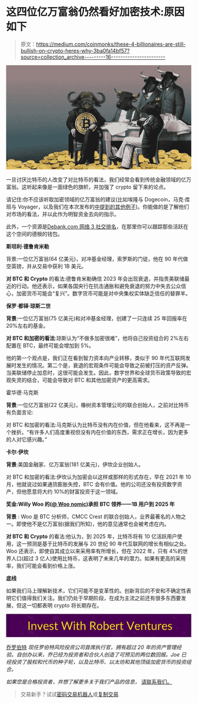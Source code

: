 # 这四位亿万富翁仍然看好加密技术:原因如下

> 原文：<https://medium.com/coinmonks/these-4-billionaires-are-still-bullish-on-crypto-heres-why-3ba0fa14bf57?source=collection_archive---------16----------------------->

![](img/95ed6318d57b4897345fd9ef5bae0acc.png)

一旦讨厌比特币的人改变了对比特币的看法，我们经常会看到传统金融领域的亿万富翁。这听起来像是一面绿色的旗帜，并加强了 crypto 留下来的论点。

请记住:你不应该听取加密领域的亿万富翁的建议(比如埃隆与 Dogecoin，马克·库班与 Voyager，以及我们在本次发布的[中提到的其他例子](https://bgqde.clicks.mlsend.com/te/cl/eyJ2Ijoie1wiYVwiOjQ1NTI1LFwibFwiOjY5MzEzNTYwOTE4ODg1NTU0LFwiclwiOjY5MzEzNTYzMDY1MzIwNjM3fSIsInMiOiJhNDIxMTQ4NDk0Y2Y1NDkwIn0))。你能做的是了解他们对市场的看法，并以此作为明智资金去向的指示。

此外，一个资源是[Debank.com 网络 3 社交排名](https://bgqde.clicks.mlsend.com/te/cl/eyJ2Ijoie1wiYVwiOjQ1NTI1LFwibFwiOjY5MzEzNTYwOTI2MjI1NTg3LFwiclwiOjY5MzEzNTYzMDY1MzIwNjM3fSIsInMiOiJhYzEyOTAzOWFhYWUzMDJmIn0)，在那里你可以跟踪那些活跃在这个空间的德根的钱包。

**斯坦利·德鲁肯米勒**

背景:一位亿万富翁(64 亿美元)，对冲基金经理，索罗斯的门徒，他在 90 年代做空英镑，并从交易中获利 1B 美元。

**对 BTC 和 Crypto** 的看法:德鲁肯米勒确信 2023 年会出现衰退，并指责美联储最近的行动。他还表示，如果各国央行在抗击通胀和避免衰退的努力中失去公众信心，加密货币可能会“复兴”。数字货币可能是对中央集权实体缺乏信任的替罪羊。

**保罗·都铎·琼斯二世**

**背景**:一位亿万富翁(75 亿美元)和对冲基金经理，创建了一只连续 25 年回报率在 20%左右的基金。

**对 BTC 和加密的看法**:琼斯认为“不做多加密很难”，他将自己投资组合的 2%左右配置在 BTC，最终可能会增加到 5%。

他的第一个观点是，我们正在看到智力资本向产业转移，类似于 90 年代互联网发展时发生的情况。第二个是，衰退的宏观条件可能会导致之前被打压的资产反弹。当美联储停止加息时，这很可能会发生。因此，数字世界和全球货币政策导致的宏观失灵的结合，可能会导致对 BTC 和其他加密资产的更高需求。

霍华德·马克斯

**背景**:一位亿万富翁(22 亿美元)，橡树资本管理公司的联合创始人，之前对比特币有负面言论:

对 BTC 和加密的看法:马克斯认为比特币没有内在价值，但在他看来，这不再是一个挫折。“有许多人们高度重视但没有内在价值的东西，需求正在增长，因为更多的人对它感兴趣。”

**卡尔·伊坎**

**背景**:美国金融家、亿万富翁(181 亿美元)，伊坎企业创始人。

对 BTC 和加密的看法:伊坎认为加密会以这样或那样的形式存在，早在 2021 年 10 月，他就说过如果通货膨胀失控，BTC 会有价值。他的公司还没有投资数字资产，但他愿意将大约 10%的财富投资于这一领域。

**奖金:Willy Woo 的(**[**@ Woo nomic**](https://bgqde.clicks.mlsend.com/te/cl/eyJ2Ijoie1wiYVwiOjQ1NTI1LFwibFwiOjY5MzEzNTYwOTMzNTY1NjIwLFwiclwiOjY5MzEzNTYzMDY1MzIwNjM3fSIsInMiOiI3N2U0MDNjNTdiNjg5MWZhIn0)**)承担 BTC 领养——1B 用户到 2025 年**

**背景** : Woo 是 BTC 分析师，CMCC Crest 的联合创始人，业界最著名的人物之一。即使他不是亿万富翁(据我们所知)，他的意见通常也会被考虑在内。

**对 BTC 和 Crypto** 的看法:他认为，到 2025 年，比特币将有 10 亿活跃用户使用，这一预测是基于比特币的发展与 20 世纪 90 年代互联网的增长有相似之处。Woo 还表示，即使自其成立以来采用率有所增长，但在 2022 年，只有 4%的世界人口(超过 3 亿人)使用比特币，这表明了未来几年的潜力。如果有更高的采用率，我们可能会看到价格上涨。

**底线**

如果我们马上理解新技术，它们可能不是变革性的。创新背后的不安和不确定性表明它们值得我们关注。我们仍处于早期阶段，在成为主流之前还有很多东西要发展，但这一切都表明 crypto 将长期存在。

[![](img/e461c72d9f58324c1a32b388416456ee.png)](https://robertventures.com/)

[乔罗伯特](https://joerobert.com/) *现任罗伯特风险投资公司首席执行官，拥有超过 20 年的资产管理经验。自创办以来，乔已经为投资者和合伙人创造了可预见的两位数回报。Joe 已经投资了股权和代币的种子轮，以及比特币、以太坊和其他顶级加密货币的投资组合。*

*如果您是合格投资者，并想了解更多关于我们产品的信息，* [请联系我们。](https://robertventures.com/)

> 交易新手？试试[密码交易机器人](/coinmonks/crypto-trading-bot-c2ffce8acb2a)或[复制交易](/coinmonks/top-10-crypto-copy-trading-platforms-for-beginners-d0c37c7d698c)